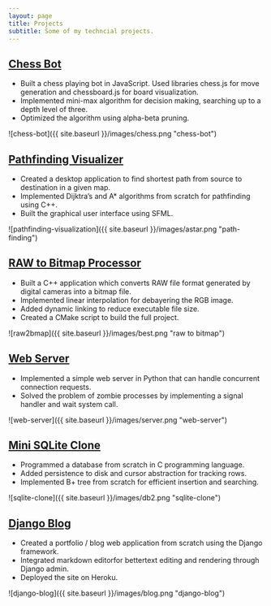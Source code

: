 ```yaml
---
layout: page
title: Projects
subtitle: Some of my techncial projects.
---
```


## [Chess Bot](https://github.com/Parimal7/ChessAI)
- Built a chess playing bot in JavaScript. Used libraries chess.js for move
generation and chessboard.js for board visualization.
- Implemented mini-max algorithm for decision making, searching up to a
depth level of three.
- Optimized the algorithm using alpha-beta pruning.

![chess-bot]({{ site.baseurl }}/images/chess.png "chess-bot")

## [Pathfinding Visualizer](https://github.com/Parimal7/pathfinding-visualizer)
- Created a desktop application to find shortest path from source to
destination in a given map.
- Implemented Dijktra’s and A* algorithms from scratch for pathfinding
using C++.
- Built the graphical user interface using SFML.

![pathfinding-visualization]({{ site.baseurl }}/images/astar.png "path-finding")

## [RAW to Bitmap Processor](https://github.com/Parimal7/Apertus-T872)
- Built a C++ application which converts RAW file format generated by
digital cameras into a bitmap file.
- Implemented linear interpolation for debayering the RGB image.
- Added dynamic linking to reduce executable file size.
- Created a CMake script to build the full project.

![raw2bmap]({{ site.baseurl }}/images/best.png "raw to bitmap")

## [Web Server](https://github.com/Parimal7/Web-Server)
- Implemented a simple web server in Python that can handle concurrent
connection requests.
- Solved the problem of zombie processes by implementing a signal
handler and wait system call.

![web-server]({{ site.baseurl }}/images/server.png "web-server")

## [Mini SQLite Clone](https://github.com/Parimal7/Database-from-scratch)
- Programmed a database from scratch in C programming language.
- Added persistence to disk and cursor abstraction for tracking rows.
- Implemented B+ tree from scratch for efficient insertion and searching.

![sqlite-clone]({{ site.baseurl }}/images/db2.png "sqlite-clone")

## [Django Blog](https://parimal-prasoon.herokuapp.com/)
- Created a portfolio / blog web application from scratch using the Django
framework.
- Integrated markdown editorfor bettertext editing and rendering
through Django admin.
- Deployed the site on Heroku.

![django-blog]({{ site.baseurl }}/images/blog.png "django-blog")
